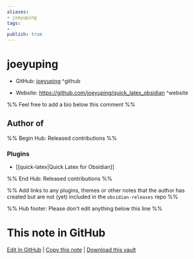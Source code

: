 ```yaml
---
aliases:
- joeyuping
tags:
- 
publish: true
---
```


# joeyuping

- GitHub: [joeyuping](https://github.com/joeyuping/) ^github
<!-- - Discord: `@` ^discord-->
- Website: <https://github.com/joeyuping/quick_latex_obsidian> ^website
<!-- - [[Publish sites|Publish site]]: <https://> ^publish-->

%% Feel free to add a bio below this comment %%


## Author of

%% Begin Hub: Released contributions %%
### Plugins
- [[quick-latex|Quick Latex for Obsidian]]

%% End Hub: Released contributions %%

%% Add links to any plugins, themes or other notes that the author has created but are not (yet) included in the `obsidian-releases` repo %%

<!--
### Unlisted plugins
-->

<!--
### Others
-->

<!--
## Sponsor this author
-->

<!-- - [[GitHub sponsors]]: [Sponsor @joeyuping on GitHub Sponsors](https://github.com/sponsors/joeyuping) ^github-sponsor-->
<!-- - [[Buy me a coffee]]: <https://> ^buy-me-a-coffee-->
<!-- - [[PayPal]]: <https://> ^paypal-->
<!-- - [[Patreon]]: <https://> ^patreon-->

<!--
## Follow this author
-->

<!-- - [[YouTube Channels|On YouTube]]: <https://> ^youtube-->
<!-- - Twitter: <https://> ^twitter-->
<!-- - ... -->

%% Hub footer: Please don't edit anything below this line %%

# This note in GitHub

<span class="git-footer">[Edit In GitHub](https://github.dev/obsidian-community/obsidian-hub/blob/main/01%20-%20Community/People/joeyuping.md "git-hub-edit-note") | [Copy this note](https://raw.githubusercontent.com/obsidian-community/obsidian-hub/main/01%20-%20Community/People/joeyuping.md "git-hub-copy-note") | [Download this vault](https://github.com/obsidian-community/obsidian-hub/archive/refs/heads/main.zip "git-hub-download-vault") </span>
